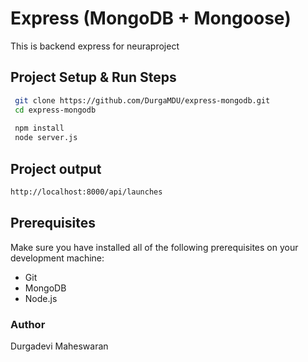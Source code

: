 
# Express (MongoDB + Mongoose)
This is backend express for neuraproject

## Project Setup & Run Steps

```bash
 git clone https://github.com/DurgaMDU/express-mongodb.git
 cd express-mongodb
 
 npm install
 node server.js
```
 
 ## Project output
 
 ```bash
 http://localhost:8000/api/launches
 ```

 ## Prerequisites

Make sure you have installed all of the following prerequisites on your development machine:

- Git
- MongoDB
- Node.js

### Author
Durgadevi Maheswaran
